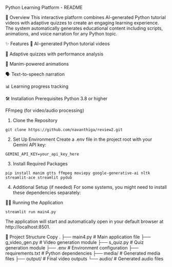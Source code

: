 
Python Learning Platform - README

🚀 Overview
This interactive platform combines AI-generated Python tutorial videos with adaptive quizzes to create an engaging learning experience. The system automatically generates educational content including scripts, animations, and voice narration for any Python topic.

✨ Features
🎥 AI-generated Python tutorial videos

📝 Adaptive quizzes with performance analysis

🎨 Manim-powered animations

🗣️ Text-to-speech narration

📊 Learning progress tracking

🛠️ Installation
Prerequisites
Python 3.8 or higher

FFmpeg (for video/audio processing)

1. Clone the Repository
```
git clone https://github.com/navanthiga/review2.git
```
2. Set Up Environment
Create a .env file in the project root with your Gemini API key:
```
GEMINI_API_KEY=your_api_key_here
```
3. Install Required Packages
```
pip install manim gtts ffmpeg moviepy google-generative-ai nltk streamlit-ace streamlit pydub
```
4. Additional Setup (if needed)
For some systems, you might need to install these dependencies separately:

🏃‍♂️ Running the Application
```
streamlit run main4.py
```
The application will start and automatically open in your default browser at http://localhost:8501.

📂 Project Structure
Copy
.
├── main4.py                # Main application file
├── g_video_gen.py          # Video generation module
├── s_quiz.py               # Quiz generation module
├── .env                    # Environment configuration
├── requirements.txt        # Python dependencies
├── media/                  # Generated media files
├── output/                 # Final video outputs
└── audio/                  # Generated audio files

